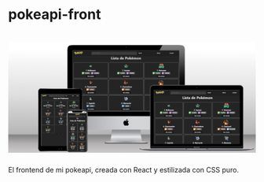 # pokeapi-front

<h1 align="center"><img src="./public/mockup.png" alt="Portada"></h1>
El frontend de mi pokeapi, creada con React y estilizada con CSS puro.
